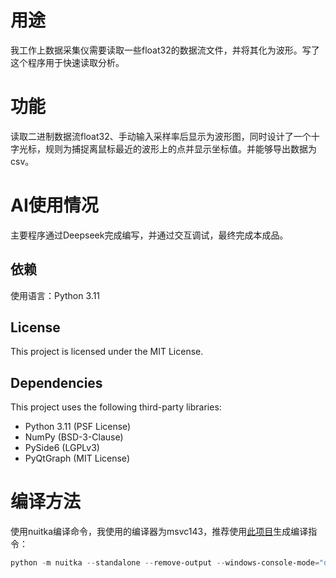 # 用途

我工作上数据采集仪需要读取一些float32的数据流文件，并将其化为波形。写了这个程序用于快速读取分析。

# 功能

读取二进制数据流float32、手动输入采样率后显示为波形图，同时设计了一个十字光标，规则为捕捉离鼠标最近的波形上的点并显示坐标值。并能够导出数据为csv。

# AI使用情况

主要程序通过Deepseek完成编写，并通过交互调试，最终完成本成品。

## 依赖

使用语言：Python 3.11

## License

This project is licensed under the MIT License.

## Dependencies

This project uses the following third-party libraries:

- Python 3.11 (PSF License)
- NumPy (BSD-3-Clause)
- PySide6 (LGPLv3)
- PyQtGraph (MIT License)

# 编译方法

使用nuitka编译命令，我使用的编译器为msvc143，推荐使用[此项目](https://nuitka-commander.github.io/)生成编译指令：

```powershell
python -m nuitka --standalone --remove-output --windows-console-mode="disable" --enable-plugins="pyside6" --msvc="latest" --output-dir="Release" --main="BinaryOscilloscope.py"
```
